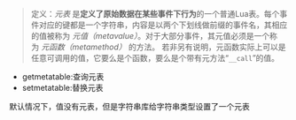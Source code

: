 > 定义：_元表_ 是**定义了原始数据在某些事件下行为**的一个普通Lua表。每个事件对应的键都是一个字符串，内容是以两个下划线做前缀的事件名，其相应的值被称为 _元值（metavalue）_。对于大部分事件，其元值必须是一个称为 _元函数（metamethod）_ 的方法。
> 若非另有说明，元函数实际上可以是任意可调用的值，它要么是个函数，要么是个带有元方法“`__call`”的值。

* getmetatable:查询元表
* setmetatable:替换元表

默认情况下，值没有元表，但是字符串库给字符串类型设置了一个元表

